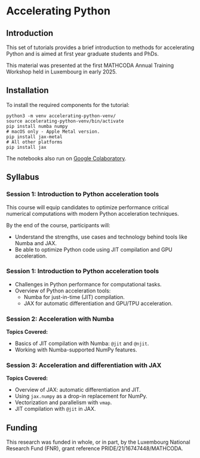# Accelerating Python

## Introduction

This set of tutorials provides a brief introduction to methods for accelerating
Python and is aimed at first year graduate students and PhDs. 

This material was presented at the first MATHCODA Annual Training Workshop held
in Luxembourg in early 2025.

## Installation

To install the required components for the tutorial:

    python3 -m venv accelerating-python-venv/
    source accelerating-python-venv/bin/activate
    pip install numba numpy
    # macOS only - Apple Metal version.
    pip install jax-metal
    # All other platforms
    pip install jax

The notebooks also run on [Google
Colaboratory](https://colab.research.google.com).

## Syllabus

### Session 1: Introduction to Python acceleration tools

This course will equip candidates to optimize performance critical numerical
computations with modern Python acceleration techniques.

By the end of the course, participants will:

* Understand the strengths, use cases and technology behind tools like Numba
  and JAX.  
* Be able to optimize Python code using JIT compilation and GPU acceleration.

### Session 1: Introduction to Python acceleration tools 

* Challenges in Python performance for computational tasks.  
* Overview of Python acceleration tools:  
  * Numba for just-in-time (JIT) compilation.  
  * JAX for automatic differentiation and GPU/TPU acceleration.  

### Session 2: Acceleration with Numba

**Topics Covered:**

* Basics of JIT compilation with Numba: `@jit` and `@njit`.  
* Working with Numba-supported NumPy features.  

### Session 3: Acceleration and differentiation with JAX

**Topics Covered:**

* Overview of JAX: automatic differentiation and JIT. 
* Using `jax.numpy` as a drop-in replacement for NumPy.  
* Vectorization and parallelism with `vmap`.  
* JIT compilation with `@jit` in JAX.

## Funding

This research was funded in whole, or in part, by the Luxembourg National
Research Fund (FNR), grant reference PRIDE/21/16747448/MATHCODA.
